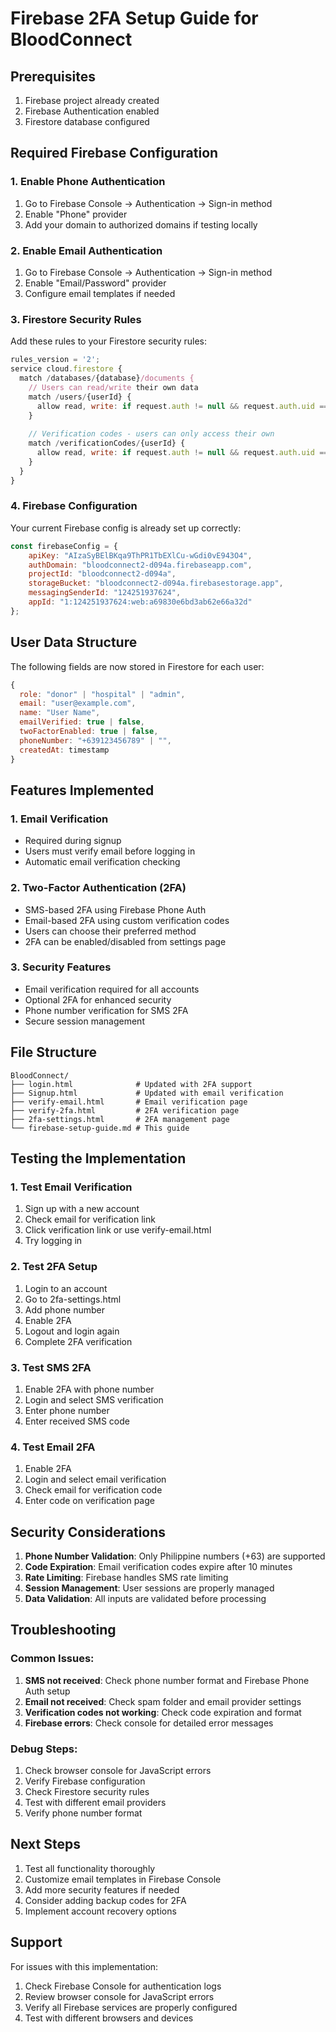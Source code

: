 # Firebase 2FA Setup Guide for BloodConnect

## Prerequisites
1. Firebase project already created
2. Firebase Authentication enabled
3. Firestore database configured

## Required Firebase Configuration

### 1. Enable Phone Authentication
1. Go to Firebase Console → Authentication → Sign-in method
2. Enable "Phone" provider
3. Add your domain to authorized domains if testing locally

### 2. Enable Email Authentication
1. Go to Firebase Console → Authentication → Sign-in method
2. Enable "Email/Password" provider
3. Configure email templates if needed

### 3. Firestore Security Rules
Add these rules to your Firestore security rules:

```javascript
rules_version = '2';
service cloud.firestore {
  match /databases/{database}/documents {
    // Users can read/write their own data
    match /users/{userId} {
      allow read, write: if request.auth != null && request.auth.uid == userId;
    }
    
    // Verification codes - users can only access their own
    match /verificationCodes/{userId} {
      allow read, write: if request.auth != null && request.auth.uid == userId;
    }
  }
}
```

### 4. Firebase Configuration
Your current Firebase config is already set up correctly:
```javascript
const firebaseConfig = {
    apiKey: "AIzaSyBElBKqa9ThPR1TbEXlCu-wGdi0vE943O4",
    authDomain: "bloodconnect2-d094a.firebaseapp.com",
    projectId: "bloodconnect2-d094a",
    storageBucket: "bloodconnect2-d094a.firebasestorage.app",
    messagingSenderId: "124251937624",
    appId: "1:124251937624:web:a69830e6bd3ab62e66a32d"
};
```

## User Data Structure

The following fields are now stored in Firestore for each user:

```javascript
{
  role: "donor" | "hospital" | "admin",
  email: "user@example.com",
  name: "User Name",
  emailVerified: true | false,
  twoFactorEnabled: true | false,
  phoneNumber: "+639123456789" | "",
  createdAt: timestamp
}
```

## Features Implemented

### 1. Email Verification
- Required during signup
- Users must verify email before logging in
- Automatic email verification checking

### 2. Two-Factor Authentication (2FA)
- SMS-based 2FA using Firebase Phone Auth
- Email-based 2FA using custom verification codes
- Users can choose their preferred method
- 2FA can be enabled/disabled from settings page

### 3. Security Features
- Email verification required for all accounts
- Optional 2FA for enhanced security
- Phone number verification for SMS 2FA
- Secure session management

## File Structure

```
BloodConnect/
├── login.html              # Updated with 2FA support
├── Signup.html             # Updated with email verification
├── verify-email.html       # Email verification page
├── verify-2fa.html         # 2FA verification page
├── 2fa-settings.html       # 2FA management page
└── firebase-setup-guide.md # This guide
```

## Testing the Implementation

### 1. Test Email Verification
1. Sign up with a new account
2. Check email for verification link
3. Click verification link or use verify-email.html
4. Try logging in

### 2. Test 2FA Setup
1. Login to an account
2. Go to 2fa-settings.html
3. Add phone number
4. Enable 2FA
5. Logout and login again
6. Complete 2FA verification

### 3. Test SMS 2FA
1. Enable 2FA with phone number
2. Login and select SMS verification
3. Enter phone number
4. Enter received SMS code

### 4. Test Email 2FA
1. Enable 2FA
2. Login and select email verification
3. Check email for verification code
4. Enter code on verification page

## Security Considerations

1. **Phone Number Validation**: Only Philippine numbers (+63) are supported
2. **Code Expiration**: Email verification codes expire after 10 minutes
3. **Rate Limiting**: Firebase handles SMS rate limiting
4. **Session Management**: User sessions are properly managed
5. **Data Validation**: All inputs are validated before processing

## Troubleshooting

### Common Issues:

1. **SMS not received**: Check phone number format and Firebase Phone Auth setup
2. **Email not received**: Check spam folder and email provider settings
3. **Verification codes not working**: Check code expiration and format
4. **Firebase errors**: Check console for detailed error messages

### Debug Steps:

1. Check browser console for JavaScript errors
2. Verify Firebase configuration
3. Check Firestore security rules
4. Test with different email providers
5. Verify phone number format

## Next Steps

1. Test all functionality thoroughly
2. Customize email templates in Firebase Console
3. Add more security features if needed
4. Consider adding backup codes for 2FA
5. Implement account recovery options

## Support

For issues with this implementation:
1. Check Firebase Console for authentication logs
2. Review browser console for JavaScript errors
3. Verify all Firebase services are properly configured
4. Test with different browsers and devices
